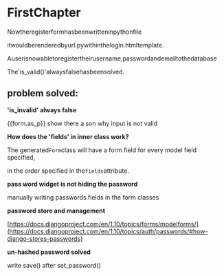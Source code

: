 # FirstChapter

Nowtheregisterformhasbeenwritteninpythonfile

itwouldberenderedbyurl.pywithinthelogin.htmltemplate.

Auserisnowabletoregistertheirusername,passwordandemailtothedatabase

The'is\_valid\(\)'alwaysfalsehasbeensolved.


## problem solved:

**'is\_invalid' always false**

{{form.as\_p}} show there a son why input is not valid

**How does the 'fields' in inner class work?**

The generated`Form`class will have a form field for every model field specified,

in the order specified in the`fields`attribute.

**pass word widget is not hiding the password**

manually writing passwords fields in the form classes

**password store and management**

[https://docs.djangoproject.com/en/1.10/topics/forms/modelforms/](https://docs.djangoproject.com/en/1.10/topics/auth/passwords/#how-django-stores-passwords)

**un-hashed password solved**

write save\(\) after set\_password\(\)





